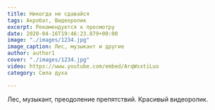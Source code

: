 ```yaml
---
title: Никогда не сдавайся
tags: Акробат, Видеоролик
excerpt: Рекомендуется к просмотру
date: 2020-04-16T19:46:23.879+00:00
image: "./images/1234.jpg"
image_caption: Лес, музыкант и другие
author: author1
cover: "./images/1234.jpg"
video: https://www.youtube.com/embed/ArqWsxtiLuo
category: Сила духа

---
```

Лес, музыкант, преодоление препятствий. Красивый видеоролик.